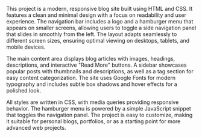 
This project is a modern, responsive blog site built using HTML and CSS. It features a clean and minimal design with a focus on readability and user experience. The navigation bar includes a logo and a hamburger menu that appears on smaller screens, allowing users to toggle a side navigation panel that slides in smoothly from the left. The layout adapts seamlessly to different screen sizes, ensuring optimal viewing on desktops, tablets, and mobile devices.

The main content area displays blog articles with images, headings, descriptions, and interactive "Read More" buttons. A sidebar showcases popular posts with thumbnails and descriptions, as well as a tag section for easy content categorization. The site uses Google Fonts for modern typography and includes subtle box shadows and hover effects for a polished look.

All styles are written in CSS, with media queries providing responsive behavior. The hamburger menu is powered by a simple JavaScript snippet that toggles the navigation panel. The project is easy to customize, making it suitable for personal blogs, portfolios, or as a starting point for more advanced web projects.
